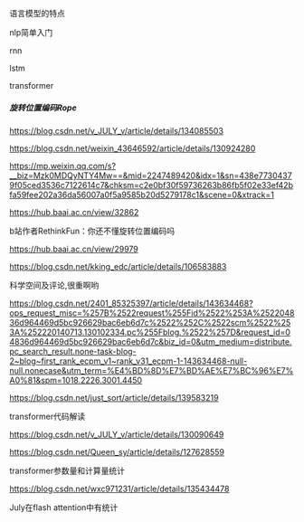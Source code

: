 





语言模型的特点

nlp简单入门

rnn

lstm

transformer



##### 旋转位置编码Rope

https://blog.csdn.net/v_JULY_v/article/details/134085503

https://blog.csdn.net/weixin_43646592/article/details/130924280

https://mp.weixin.qq.com/s?__biz=Mzk0MDQyNTY4Mw==&mid=2247489420&idx=1&sn=438e77304379f05ced3536c7122614c7&chksm=c2e0bf30f59736263b86fb5f02e33ef42bfa59fee202a36da56007a0f5a9585b20d5279178c1&scene=0&xtrack=1

https://hub.baai.ac.cn/view/32862

b站作者RethinkFun：你还不懂旋转位置编码吗

https://hub.baai.ac.cn/view/29979

https://blog.csdn.net/kking_edc/article/details/106583883

科学空间及评论,很重啊哟

https://blog.csdn.net/2401_85325397/article/details/143634468?ops_request_misc=%257B%2522request%255Fid%2522%253A%252204836d964469d5bc926629bac6eb6d7c%2522%252C%2522scm%2522%253A%252220140713.130102334.pc%255Fblog.%2522%257D&request_id=04836d964469d5bc926629bac6eb6d7c&biz_id=0&utm_medium=distribute.pc_search_result.none-task-blog-2~blog~first_rank_ecpm_v1~rank_v31_ecpm-1-143634468-null-null.nonecase&utm_term=%E4%BD%8D%E7%BD%AE%E7%BC%96%E7%A0%81&spm=1018.2226.3001.4450

https://blog.csdn.net/just_sort/article/details/139583219



transformer代码解读

https://blog.csdn.net/v_JULY_v/article/details/130090649

https://blog.csdn.net/Queen_sy/article/details/127628559



transformer参数量和计算量统计

https://blog.csdn.net/wxc971231/article/details/135434478

July在flash attention中有统计